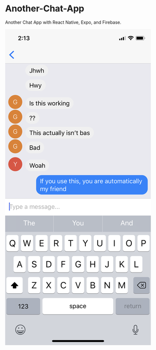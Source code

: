 # Another-Chat-App
Another Chat App with React Native, Expo, and Firebase. 

![Chat App](https://github.com/mattbhenley/Images/blob/master/chatapp.png)
